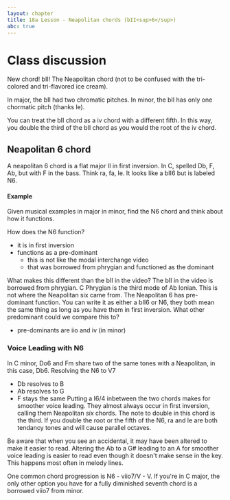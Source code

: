 ```yaml
---
layout: chapter
title: 18a Lesson - Neapolitan chords (bII<sup>6</sup>)
abc: true
---
```


# Class discussion

New chord! bII! The Neapolitan chord (not to be confused with the tri-colored and tri-flavored ice cream).

In major, the bII had two chromatic pitches. In minor, the bII has only one chormatic pitch (thanks le).

You can treat the bII chord as a iv chord with a different fifth. In this way, you double the third of the bII chord as you would the root of the iv chord. 

## Neapolitan 6 chord
A neapolitan 6 chord is a flat major II in first inversion. 
In C, spelled Db, F, Ab, but with F in the bass. 
Think ra, fa, le. 
It looks like a bII6 but is labeled N6. 

#### Example 
Given musical examples in major in minor, find the N6 chord and think about how it functions.

How does the N6 function?
- it is in first inversion
- functions as a pre-dominant
  - this is not like the modal interchange video
  - that was borrowed from phrygian and functioned as the dominant
  
What makes this different than the bII in the video?
The bII in the video is borrowed from phrygian. 
C Phrygian is the third mode of Ab Ionian. 
This is not where the Neapolitan six came from. 
The Neapolitan 6 has pre-dominant function.
You can write it as either a bII6 or N6, they both mean the same thing as long as you have them in first inversion. 
What other predominant could we compare this to? 
- pre-dominants are iio and iv (in minor)

### Voice Leading with N6
In C minor, Do6 and Fm share two of the same tones with a Neapolitan, in this case, Db6.
Resolving the N6 to V7
- Db resolves to B
- Ab resolves to G
- F stays the same
Putting a I6/4 inbetween the two chords makes for smoother voice leading.
They almost always occur in first inversion, calling them Neapolitan *six* chords. 
The note to double in this chord is the third. 
If you double the root or the fifth of the N6, ra and le are both tendancy tones and will cause parallel octaves. 

Be aware that when you see an accidental, it may have been altered to make it easier to read. 
Altering the Ab to a G# leading to an A for smoother voice leading is easier to read even though it doesn't make sense in the key. 
This happens most often in melody lines. 

One common chord progression is N6 - viio7/V - V.
If you're in C major, the only other option you have for a fully diminished seventh chord is a borrowed viio7 from minor. 

